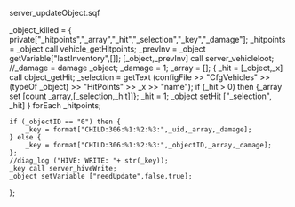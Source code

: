 server_updateObject.sqf


_object_killed = {
	private["_hitpoints","_array","_hit","_selection","_key","_damage"];
	_hitpoints = _object call vehicle_getHitpoints;
	_prevInv = _object getVariable["lastInventory",[]];
	[_object,_prevInv] call server_vehicleloot;
	//_damage = damage _object;
	_damage = 1;
	_array = [];
	{
		_hit = [_object,_x] call object_getHit;
		_selection = getText (configFile >> "CfgVehicles" >> (typeOf _object) >> "HitPoints" >> _x >> "name");
		if (_hit > 0) then {_array set [count _array,[_selection,_hit]]};
		_hit = 1;
		_object setHit ["_selection", _hit]
	} forEach _hitpoints;
	
	if (_objectID == "0") then {
		_key = format["CHILD:306:%1:%2:%3:",_uid,_array,_damage];
	} else {
		_key = format["CHILD:306:%1:%2:%3:",_objectID,_array,_damage];
	};
	//diag_log ("HIVE: WRITE: "+ str(_key));
	_key call server_hiveWrite;
	_object setVariable ["needUpdate",false,true];
};